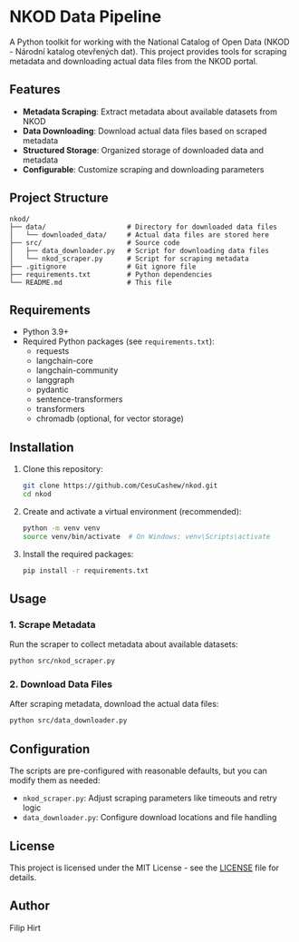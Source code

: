 # NKOD Data Pipeline

A Python toolkit for working with the National Catalog of Open Data (NKOD - Národní katalog otevřených dat). This project provides tools for scraping metadata and downloading actual data files from the NKOD portal.

## Features

- **Metadata Scraping**: Extract metadata about available datasets from NKOD
- **Data Downloading**: Download actual data files based on scraped metadata
- **Structured Storage**: Organized storage of downloaded data and metadata
- **Configurable**: Customize scraping and downloading parameters

## Project Structure

```
nkod/
├── data/                    # Directory for downloaded data files
│   └── downloaded_data/     # Actual data files are stored here
├── src/                     # Source code
│   ├── data_downloader.py   # Script for downloading data files
│   └── nkod_scraper.py      # Script for scraping metadata
├── .gitignore               # Git ignore file
├── requirements.txt         # Python dependencies
└── README.md                # This file
```

## Requirements

- Python 3.9+
- Required Python packages (see `requirements.txt`):
  - requests
  - langchain-core
  - langchain-community
  - langgraph
  - pydantic
  - sentence-transformers
  - transformers
  - chromadb (optional, for vector storage)

## Installation

1. Clone this repository:
   ```bash
   git clone https://github.com/CesuCashew/nkod.git
   cd nkod
   ```

2. Create and activate a virtual environment (recommended):
   ```bash
   python -m venv venv
   source venv/bin/activate  # On Windows: venv\Scripts\activate
   ```

3. Install the required packages:
   ```bash
   pip install -r requirements.txt
   ```

## Usage

### 1. Scrape Metadata
Run the scraper to collect metadata about available datasets:
```bash
python src/nkod_scraper.py
```

### 2. Download Data Files
After scraping metadata, download the actual data files:
```bash
python src/data_downloader.py
```

## Configuration

The scripts are pre-configured with reasonable defaults, but you can modify them as needed:
- `nkod_scraper.py`: Adjust scraping parameters like timeouts and retry logic
- `data_downloader.py`: Configure download locations and file handling

## License

This project is licensed under the MIT License - see the [LICENSE](LICENSE) file for details.

## Author

Filip Hirt

